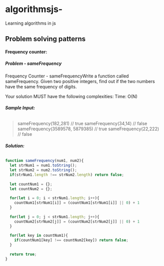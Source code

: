 # algorithmsjs-
Learning algorithms in js



## Problem solving patterns

#### Frequency counter:

##### Problem - sameFrequency
Frequency Counter - sameFrequencyWrite a function called sameFrequency. Given two positive integers, find out if the two numbers have the same frequency of digits.

Your solution MUST have the following complexities:
Time: O(N)

###### **Sample Input:**

> sameFrequency(182,281) // true
> sameFrequency(34,14) // false
> sameFrequency(3589578, 5879385) // true
> sameFrequency(22,222) // false

###### **Solution:**

```javascript
function sameFrequency(num1, num2){
  let strNum1 = num1.toString();
  let strNum2 = num2.toString();
  if(strNum1.length !== strNum2.length) return false;
  
  let countNum1 = {};
  let countNum2 = {};
  
  for(let i = 0; i < strNum1.length; i++){
    countNum1[strNum1[i]] = (countNum1[strNum1[i]] || 0) + 1
  }
  
  for(let j = 0; j < strNum1.length; j++){
    countNum2[strNum2[j]] = (countNum2[strNum2[j]] || 0) + 1
  }
  
  for(let key in countNum1){
    if(countNum1[key] !== countNum2[key]) return false;
  }
 
  return true;
}
```
